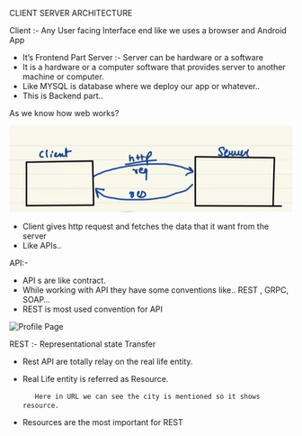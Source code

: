 CLIENT SERVER ARCHITECTURE

Client :- Any User facing Interface end like we uses a browser and Android App 
-	It’s Frontend Part
Server :- Server can be hardware or a software
-	It is a hardware or a computer software that provides server to another machine or computer.
-	Like MYSQL is database where we deploy our app or whatever..
-	This is Backend part..

 

As we know how web works?

![Profile Page](https://github.com/darshan-trivedi-10/Image/blob/main/node-img/Screenshot_20221126_010017.png)

-	Client gives http request and fetches the data that it want from the server
-	Like APIs..


API:-

-	API s are like contract. 
-	While working with API they have some conventions like.. REST , GRPC, SOAP…
-	REST is most used convention for API

![Profile Page]([https://github.com/darshan-trivedi-10/Image/blob/main/SCProfile.png](https://github.com/darshan-trivedi-10/Image/blob/main/node-img/Screenshot_20221125_102547.png))

REST  :-  Representational state Transfer
-	Rest API are totally relay on the real life entity.
-	Real Life entity is referred as  Resource.
 
           Here in URL we can see the city is mentioned so it shows resource.
-	Resources are the most important for REST

